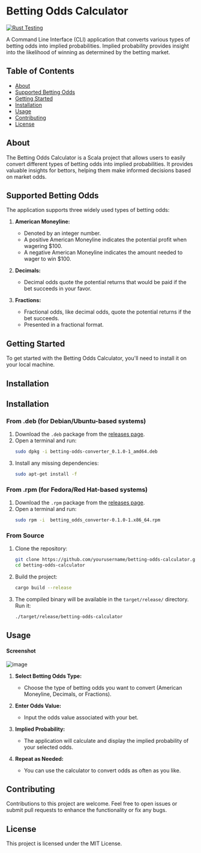 # Betting Odds Calculator

[![Rust Testing](https://github.com/SanjayShetty01/betting-odds-converter/actions/workflows/rust-test.yml/badge.svg)](https://github.com/SanjayShetty01/betting-odds-converter/actions/workflows/rust-test.yml)

A Command Line Interface (CLI) application that converts various types of betting odds into implied probabilities. Implied probability provides insight into the likelihood of winning as determined by the betting market.

## Table of Contents

- [About](#about)
- [Supported Betting Odds](#supported-betting-odds)
- [Getting Started](#getting-started)
- [Installation](#installation)
- [Usage](#usage)
- [Contributing](#contributing)
- [License](#license)

## About

The Betting Odds Calculator is a Scala project that allows users to easily convert different types of betting odds into implied probabilities. It provides valuable insights for bettors, helping them make informed decisions based on market odds.

## Supported Betting Odds

The application supports three widely used types of betting odds:

1. **American Moneyline:**
   - Denoted by an integer number.
   - A positive American Moneyline indicates the potential profit when wagering $100.
   - A negative American Moneyline indicates the amount needed to wager to win $100.

2. **Decimals:**
   - Decimal odds quote the potential returns that would be paid if the bet succeeds in your favor.

3. **Fractions:**
   - Fractional odds, like decimal odds, quote the potential returns if the bet succeeds.
   - Presented in a fractional format.

## Getting Started

To get started with the Betting Odds Calculator, you'll need to install it on your local machine.

## Installation

## Installation

### From .deb (for Debian/Ubuntu-based systems)
1. Download the `.deb` package from the [releases page](https://github.com/SanjayShetty01/betting-odds-converter/releases).
2. Open a terminal and run:
   ```bash
   sudo dpkg -i betting-odds-converter_0.1.0-1_amd64.deb 
   ```
3. Install any missing dependencies:
   ```bash
   sudo apt-get install -f
   ```

### From .rpm (for Fedora/Red Hat-based systems)
1. Download the `.rpm` package from the [releases page](https://github.com/SanjayShetty01/betting-odds-converter/releases).
2. Open a terminal and run:
   ```bash
   sudo rpm -i  betting_odds_converter-0.1.0-1.x86_64.rpm 
   ```

### From Source
1. Clone the repository:
   ```bash
   git clone https://github.com/yourusername/betting-odds-calculator.git
   cd betting-odds-calculator
   ```
2. Build the project:
   ```bash
   cargo build --release
   ```
3. The compiled binary will be available in the `target/release/` directory. Run it:
   ```bash
   ./target/release/betting-odds-calculator
   ```

## Usage

#### Screenshot
![image](https://github.com/user-attachments/assets/08604c83-aabb-48b5-bc30-0992d0380558)

1. **Select Betting Odds Type:**
   - Choose the type of betting odds you want to convert (American Moneyline, Decimals, or Fractions).

2. **Enter Odds Value:**
   - Input the odds value associated with your bet.

3. **Implied Probability:**
   - The application will calculate and display the implied probability of your selected odds.

4. **Repeat as Needed:**
   - You can use the calculator to convert odds as often as you like.

## Contributing

Contributions to this project are welcome. Feel free to open issues or submit pull requests to enhance the functionality or fix any bugs.

## License

This project is licensed under the MIT License.
